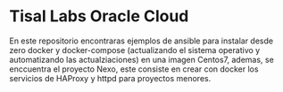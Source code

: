 # Tisal Labs Oracle Cloud

En este repositorio encontraras ejemplos de ansible para instalar desde zero docker y docker-compose (actualizando el sistema operativo y automatizando las actualziaciones) en una imagen Centos7, ademas, se enccuentra el proyecto Nexo, este consiste en crear con docker los servicios de HAProxy y httpd para proyectos menores.
